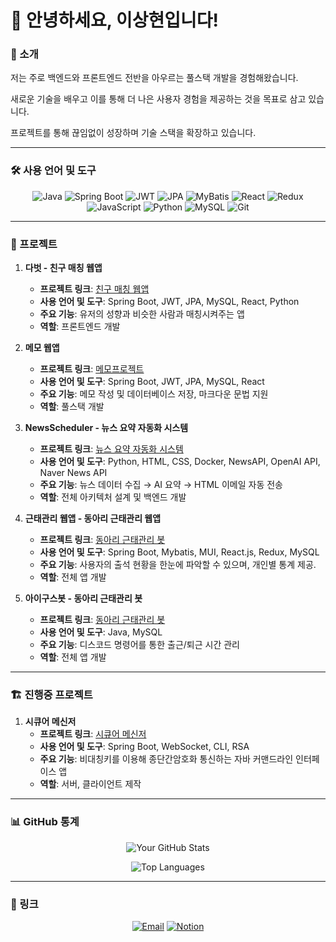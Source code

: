 # 🙋 안녕하세요, 이상현입니다!

### 🚀 소개

<p> 저는 주로 백엔드와 프론트엔드 전반을 아우르는 풀스택 개발을 경험해왔습니다. </p> 
<p> 새로운 기술을 배우고 이를 통해 더 나은 사용자 경험을 제공하는 것을 목표로 삼고 있습니다. </p>
<p> 프로젝트를 통해 끊임없이 성장하며 기술 스택을 확장하고 있습니다. </p>

---

### 🛠️ 사용 언어 및 도구
<div align="center">
   
![Java](https://img.shields.io/badge/-Java-007396?logo=java&logoColor=white&style=flat)
![Spring Boot](https://img.shields.io/badge/-Spring%20Boot-6DB33F?logo=spring-boot&logoColor=white&style=flat)
![JWT](https://img.shields.io/badge/-JWT-000000?logo=json-web-tokens&logoColor=white&style=flat)
![JPA](https://img.shields.io/badge/-JPA-6DB33F?style=flat)
![MyBatis](https://img.shields.io/badge/-MyBatis-007396?style=flat)
![React](https://img.shields.io/badge/-React-61DAFB?logo=react&logoColor=black&style=flat)
![Redux](https://img.shields.io/badge/Redux-764ABC?style=flat&logo=redux&logoColor=white)
![JavaScript](https://img.shields.io/badge/-JavaScript-F7DF1E?logo=javascript&logoColor=black&style=flat)
![Python](https://img.shields.io/badge/-Python-3776AB?logo=python&logoColor=white&style=flat)
![MySQL](https://img.shields.io/badge/-MySQL-4479A1?logo=mysql&logoColor=white&style=flat)
![Git](https://img.shields.io/badge/-Git-F05032?logo=git&logoColor=white&style=flat)

</div>

---

### 📂 프로젝트
1. **다벗 - 친구 매칭 웹앱**  
   - **프로젝트 링크**: [친구 매칭 웹앱](https://github.com/LSH-1082/mintcoding)
   - **사용 언어 및 도구**: Spring Boot, JWT, JPA, MySQL, React, Python
   - **주요 기능**: 유저의 성향과 비슷한 사람과 매칭시켜주는 앱
   - **역할**: 프론트엔드 개발

2. **메모 웹앱**  
   - **프로젝트 링크**: [메모프로젝트](https://github.com/LSH-1082/memoProject)
   - **사용 언어 및 도구**: Spring Boot, JWT, JPA, MySQL, React
   - **주요 기능**: 메모 작성 및 데이터베이스 저장, 마크다운 문법 지원
   - **역할**: 풀스택 개발
  
3. **NewsScheduler - 뉴스 요약 자동화 시스템**  
   - **프로젝트 링크**: [뉴스 요약 자동화 시스템](https://github.com/LSH-1082/newsScheduler)
   - **사용 언어 및 도구**: Python, HTML, CSS, Docker, NewsAPI, OpenAI API, Naver News API
   - **주요 기능**: 뉴스 데이터 수집 → AI 요약 → HTML 이메일 자동 전송
   - **역할**: 전체 아키텍처 설계 및 백엔드 개발

4. **근태관리 웹앱 - 동아리 근태관리 웹앱**  
   - **프로젝트 링크**: [동아리 근태관리 봇](https://github.com/LSH-1082/WebAttendance)
   - **사용 언어 및 도구**: Spring Boot, Mybatis, MUI, React.js, Redux, MySQL
   - **주요 기능**: 사용자의 출석 현황을 한눈에 파악할 수 있으며, 개인별 통계 제공.
   - **역할**: 전체 앱 개발

5. **아이구스봇 - 동아리 근태관리 봇**  
   - **프로젝트 링크**: [동아리 근태관리 봇](https://github.com/LSH-1082/DiscordIGooseBot)
   - **사용 언어 및 도구**: Java, MySQL
   - **주요 기능**: 디스코드 명령어를 통한 출근/퇴근 시간 관리
   - **역할**: 전체 앱 개발
  
---

### 🏗️ 진행중 프로젝트
1. **시큐어 메신저**  
   - **프로젝트 링크**: [시큐어 메신저](https://github.com/LSH-1082/webSocketServer)
   - **사용 언어 및 도구**: Spring Boot, WebSocket, CLI, RSA
   - **주요 기능**: 비대칭키를 이용해 종단간암호화 통신하는 자바 커맨드라인 인터페이스 앱
   - **역할**: 서버, 클라이언트 제작

---

### 📊 GitHub 통계
<div align="center">
  
  ![Your GitHub Stats](https://github-readme-stats.vercel.app/api?username=LSH-1082&show_icons=true&theme=radical)

  ![Top Languages](https://github-readme-stats.vercel.app/api/top-langs/?username=LSH-1082&layout=compact&theme=radical)

</div>

---

### 🔗 링크

<div align="center">
  
[![Email](https://img.shields.io/badge/Email-D14836?logo=gmail&logoColor=white&style=for-the-badge)](mailto:tkdgus2282@naver..com)
[![Notion](https://img.shields.io/badge/Notion-000000?logo=notion&logoColor=white&style=for-the-badge)](https://splashy-spike-cd8.notion.site/4526251cbefb47008c6fb27bf1abb266)

</div>
